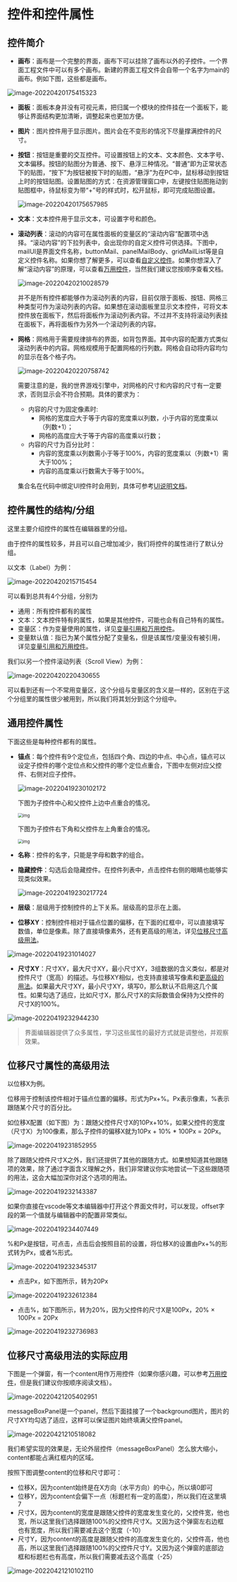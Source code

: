 

# 控件和控件属性

## 控件简介

- **画布**：画布是一个完整的界面，画布下可以挂除了画布以外的子控件。一个界面工程文件中可以有多个画布。新建的界面工程文件会自带一个名字为main的画布。例如下图，这些都是画布。

![image-20220420175415323](./images/image-20220420175415323.png)

- **面板**：面板本身并没有可视元素，把归属一个模块的控件挂在一个面板下，能够让界面结构更加清晰，调整起来也更加方便。

- **图片**：图片控件用于显示图片。图片会在不变形的情况下尽量撑满控件的尺寸。

- **按钮**：按钮是重要的交互控件。可设置按钮上的文本、文本颜色、文本字号、文本偏移。按钮的贴图分为普通、按下、悬浮三种情况。“普通”即为正常状态下的贴图，“按下”为按钮被按下时的贴图，“悬浮”为在PC中，鼠标移动到按钮上时的按钮贴图。设置贴图的方式：在资源管理窗口中，左键按住贴图拖动到贴图框中，待鼠标变为带“+”号的样式时，松开鼠标，即可完成贴图设置。

  ![image-20220420175657985](./images/image-20220420175657985.png)

- **文本**：文本控件用于显示文本，可设置字号和颜色。

- **滚动列表**：滚动的内容可在属性面板的变量区的“滚动内容”配置项中选择。“滚动内容”的下拉列表中，会出现你的自定义控件可供选择。下图中，mailUI是界面文件名称，buttonMail、panelMailBody、gridMailList等是自定义控件名称。如果你想了解更多，可以查看[自定义控件](./13-继承和自定义控件.md)。如果你想深入了解“滚动内容”的原理，可以查看[万用控件](./15-变量引用和万用控件.md)，当然我们建议您按顺序查看文档。

  ![image-20220420210028579](./images/image-20220420210028579.png)

  并不是所有控件都能够作为滚动列表的内容，目前仅限于面板、按钮、网格三种类型可作为滚动列表的内容。如果想在滚动面板里显示文本控件，可将文本控件放在面板下，然后将面板作为滚动列表内容。不过并不支持将滚动列表挂在面板下，再将面板作为另外一个滚动列表的内容。

- **网格**：网格用于需要规律排布的界面，如背包界面。其中内容的配置方式类似滚动列表中的内容。网格规模用于配置网格的行列数。网格会自动将内容均匀的显示在各个格子内。

  ![image-20220420220758742](./images/image-20220420220758742.png)

  需要注意的是，我的世界游戏引擎中，对网格的尺寸和内容的尺寸有一定要求，否则显示会不符合预期。具体的要求为：

  - 内容的尺寸为固定像素时:
    - 网格的宽度应大于等于内容的宽度乘以列数，小于内容的宽度乘以（列数+1）；
    - 网格的高度应大于等于内容的高度乘以行数；
  - 内容的尺寸为百分比时：
    - 内容的宽度乘以列数需小于等于100%，内容的宽度乘以（列数+1）需大于100%；
    - 内容的高度乘以行数需大于等于100%。

  集合名在代码中绑定UI控件时会用到，具体可参考[UI说明文档](./30-UI说明文档.md)。

## 控件属性的结构/分组

这里主要介绍控件的属性在编辑器里的分组。

由于控件的属性较多，并且可以自己增加减少，我们将控件的属性进行了默认分组。

以文本（Label）为例：

![image-20220420215715454](./images/image-20220420215715454.png)

可以看到总共有4个分组，分别为

- 通用：所有控件都有的属性
- 文本：文本控件特有的属性，如果是其他控件，可能也会有自己特有的属性。
- 变量区：作为变量使用的属性，详见[变量引用和万用控件](./15-变量引用和万用控件.md)。
- 变量默认值：指已为某个属性分配了变量名，但是该属性/变量没有被引用，详见[变量引用和万用控件](./15-变量引用和万用控件.md)。

我们以另一个控件滚动列表（Scroll View）为例：

![image-20220420220430655](./images/image-20220420220430655.png)

可以看到还有一个不常用变量区，这个分组与变量区的含义是一样的，区别在于这个分组里的属性很少被用到，所以我们将其划分到这个分组中。

## 通用控件属性

下面这些是每种控件都有的属性。

- **锚点**：每个控件有9个定位点，包括四个角、四边的中点、中心点，锚点可以设定子控件的哪个定位点和父控件的哪个定位点重合，下图中左侧对应父控件、右侧对应子控件。

  ![image-20220419230102172](./images/image-20220419230102172.png)

  下图为子控件中心和父控件上边中点重合的情况。

  <img src="./images/ui_image006.png" alt="img" style="zoom:67%;" />

  下图为子控件右下角和父控件左上角重合的情况。

  <img src="./images/ui_image007.png" alt="img" style="zoom:67%;" />

- **名称**：控件的名字，只能是字母和数字的组合。

- **隐藏控件**：勾选后会隐藏控件。在控件列表中，点击控件右侧的眼睛也能够实现类似效果。

  ![image-20220419230217724](./images/image-20220419230217724.png)

- **层级**：层级用于控制控件的上下关系。层级高的显示在上面。

- **位移XY**：控制控件相对于锚点位置的偏移，在下面的红框中，可以直接填写数值，单位是像素。除了直接填像素外，还有更高级的用法，详见[位移尺寸高级用法](#位移尺寸属性的高级用法)。

![image-20220419231014027](./images/image-20220419231014027.png)

- **尺寸XY**：尺寸XY，最大尺寸XY，最小尺寸XY，3组数据的含义类似，都是对控件尺寸（宽高）的描述。与位移XY相似，也支持直接填写像素和[更高级的用法](#位移尺寸属性的高级用法)。如果最大尺寸XY，最小尺寸XY，填写0，那么默认不启用这几个属性。如果勾选了适应，比如尺寸X，那么尺寸X的实际数值会保持为父控件的尺寸X的100%。

![image-20220419232944230](./images/image-20220419232944230.png)

> 界面编辑器提供了众多属性，学习这些属性的最好方式就是调整他，并观察效果。

## 位移尺寸属性的高级用法

以位移X为例。

位移用于控制该控件相对于锚点位置的偏移。形式为Px+%。Px表示像素，%表示跟随某个尺寸的百分比。

如位移X配置（如下图）为：跟随父控件尺寸X的10Px+10%，如果父控件的宽度（尺寸X）为100像素，那么子控件的偏移X就为10Px + 10% * 100Px = 20Px。

![image-20220419231852955](./images/image-20220419230342360.png)

除了跟随父控件尺寸X之外，我们还提供了其他的跟随方式。如果想知道其他跟随项的效果，除了通过字面含义理解之外，我们非常建议你实地尝试一下这些跟随项的用法，这会大幅加深你对这个选项的用法。

![image-20220419232143387](./images/image-20220419232143387.png)

如果你直接在vscode等文本编辑器中打开这个界面文件时，可以发现，offset字段的第一个值就与编辑器中的配置非常类似。

![image-20220419234407449](./images/image-20220419234407449.png)

%和Px是按钮，可点击，点击后会按照目前的设置，将位移X的设置由Px+%的形式转为Px，或者%形式。

![image-20220419232345317](./images/image-20220419232345317.png)

- 点击Px，如下图所示，转为20Px

![image-20220419232612384](./images/image-20220419232612384.png)

- 点击%，如下图所示，转为20%，因为父控件的尺寸X是100Px，20% × 100Px = 20Px

![image-20220419232736983](./images/image-20220419232736983.png)

## 位移尺寸高级用法的实际应用

下图是一个弹窗，有一个content用作万用控件（如果你感兴趣，可以参考[万用控件](./15-变量引用和万用控件.md)，但是我们建议你按顺序阅读文档）。

![image-20220421205402951](./images/image-20220421205402951.png)

messageBoxPanel是一个panel，然后下面挂接了一个background图片，图片的尺寸XY均勾选了适应，这样可以保证图片始终填满父控件panel。

![image-20220421210518082](./images/image-20220421210518082.png)

我们希望实现的效果是，无论外层控件（messageBoxPanel）怎么放大缩小，content都能占满红框内的区域。

按照下图调整content的位移和尺寸即可：

- 位移X，因为content始终是在X方向（水平方向）的中心，所以填0即可
- 位移Y，因为content会偏下一点（标题栏有一定的高度），所以我们在这里填7
- 尺寸X，因为content的宽度是跟随父控件的宽度发生变化的，父控件宽，他也宽，所以这里我们选择跟随100%的父控件尺寸X。又因为这个弹窗左右边框也有宽度，所以我们需要减去这个宽度（-10）
- 尺寸Y，因为content的高度是跟随父控件的高度发生变化的，父控件高，他也高，所以这里我们选择跟随100%的父控件尺寸Y。又因为这个弹窗的底部边框和标题栏也有高度，所以我们需要减去这个高度（-25）

![image-20220421210102110](./images/image-20220421210102110.png)
